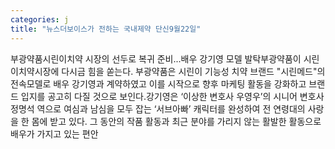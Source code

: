 ```yaml
---
categories: j
title: "뉴스더보이스가 전하는 국내제약 단신9월22일"
---
```

부광약품시린이치약 시장의 선두로 복귀 준비...배우 강기영 모델 발탁부광약품이 시린이치약시장에 다시금 힘을 쏟는다. 부광약품은 시린이 기능성 치약 브랜드 "시린메드"의 전속모델로 배우 강기영과 계약하였고 이를 시작으로 향후 마케팅 활동을 강화하고 브랜드 입지를 공고히 다질 것으로 보인다.강기영은 ‘이상한 변호사 우영우’의 시니어 변호사 정명석 역으로 여심과 남심을 모두 잡는 ‘서브아빠’ 캐릭터를 완성하여 전 연령대의 사랑을 한 몸에 받고 있다. 그 동안의 작품 활동과 최근 분야를 가리지 않는 활발한 활동으로 배우가 가지고 있는 편안